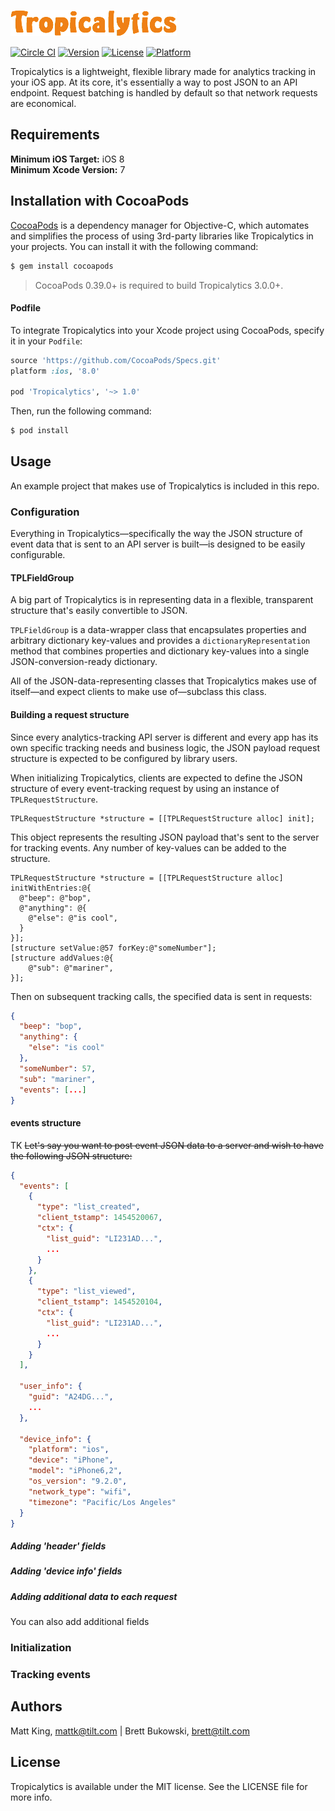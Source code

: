 ![alt tag](Logo/Tropicalytics.png)

[![Circle CI](https://circleci.com/gh/tilteng/Tropicalytics.svg?style=svg&circle-token=9191e56bdefa12b9309c2c8b569218d872c70da5)](https://circleci.com/gh/tilteng/Tropicalytics)
[![Version](https://img.shields.io/cocoapods/v/Tropicalytics.svg?style=flat)](http://cocoapods.org/pods/Tropicalytics)
[![License](https://img.shields.io/cocoapods/l/Tropicalytics.svg?style=flat)](http://cocoapods.org/pods/Tropicalytics)
[![Platform](https://img.shields.io/cocoapods/p/Tropicalytics.svg?style=flat)](http://cocoapods.org/pods/Tropicalytics)

Tropicalytics is a lightweight, flexible library made for analytics tracking in your iOS app. At its core, it's essentially a way to post JSON to an API endpoint. Request batching is handled by default so that network requests are economical.

## Requirements

**Minimum iOS Target:** iOS 8  
**Minimum Xcode Version:** 7

## Installation with CocoaPods

[CocoaPods](http://cocoapods.org) is a dependency manager for Objective-C, which automates and simplifies the process of using 3rd-party libraries like Tropicalytics in your projects. You can install it with the following command:

```bash
$ gem install cocoapods
```

> CocoaPods 0.39.0+ is required to build Tropicalytics 3.0.0+.

#### Podfile

To integrate Tropicalytics into your Xcode project using CocoaPods, specify it in your `Podfile`:

```ruby
source 'https://github.com/CocoaPods/Specs.git'
platform :ios, '8.0'

pod 'Tropicalytics', '~> 1.0'
```

Then, run the following command:

```bash
$ pod install
```

## Usage

An example project that makes use of Tropicalytics is included in this repo.

### Configuration

Everything in Tropicalytics—specifically the way the JSON structure of event data that is sent to an API server is built—is designed to be easily configurable.

#### TPLFieldGroup

A big part of Tropicalytics is in representing data in a flexible, transparent structure that's easily convertible to JSON. 

`TPLFieldGroup` is a data-wrapper class that encapsulates properties and arbitrary dictionary key-values and provides a `dictionaryRepresentation` method that combines properties and dictionary key-values into a single JSON-conversion-ready dictionary.

All of the JSON-data-representing classes that Tropicalytics makes use of itself—and expect clients to make use of—subclass this class.

#### Building a request structure

Since every analytics-tracking API server is different and every app has its own specific tracking needs and business logic, the JSON payload request structure is expected to be configured by library users.

When initializing Tropicalytics, clients are expected to define the JSON structure of every event-tracking request by using an instance of `TPLRequestStructure`.

```objc
TPLRequestStructure *structure = [[TPLRequestStructure alloc] init];
```

This object represents the resulting JSON payload that's sent to the server for tracking events. Any number of key-values can be added to the structure.

```objc
TPLRequestStructure *structure = [[TPLRequestStructure alloc] initWithEntries:@{
  @"beep": @"bop",
  @"anything": @{
    @"else": @"is cool",
  }
}];
[structure setValue:@57 forKey:@"someNumber"];
[structure addValues:@{
    @"sub": @"mariner",
}];
```

Then on subsequent tracking calls, the specified data is sent in requests:

```json
{
  "beep": "bop",
  "anything": {
    "else": "is cool"
  },
  "someNumber": 57,
  "sub": "mariner",
  "events": [...]
}
```


#### events structure


TK ~~Let's say you want to post event JSON data to a server and wish to have the following JSON structure:~~

```json
{
  "events": [
    {
      "type": "list_created",
      "client_tstamp": 1454520067,
      "ctx": {
        "list_guid": "LI231AD...",
        ...
      }
    },
    {
      "type": "list_viewed",
      "client_tstamp": 1454520104,
      "ctx": {
        "list_guid": "LI231AD...",
        ...
      }
    }
  ],

  "user_info": {
    "guid": "A24DG...",
    ...
  },

  "device_info": {
    "platform": "ios",
    "device": "iPhone",
    "model": "iPhone6,2",
    "os_version": "9.2.0",
    "network_type": "wifi",
    "timezone": "Pacific/Los Angeles"
  }
}
```




##### Adding 'header' fields


##### Adding 'device info' fields


##### Adding additional data to each request

You can also add additional fields 


### Initialization

### Tracking events




## Authors

Matt King, mattk@tilt.com | Brett Bukowski, brett@tilt.com

## License

Tropicalytics is available under the MIT license. See the LICENSE file for more info.
